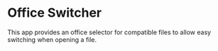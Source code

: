<!--
SPDX-FileCopyrightText: 2025 John Molakvoæ <skjnldsv@protonmail.com>
SPDX-License-Identifier: AGPL-3.0-or-later
-->

# Office Switcher
This app provides an office selector for compatible files to allow easy switching when opening a file.

